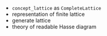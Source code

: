 - `concept_lattice` as `CompleteLattice`
- representation of finite lattice
- generate lattice
- theory of readable Hasse diagram
